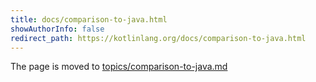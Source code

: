 ```yaml
---
title: docs/comparison-to-java.html
showAuthorInfo: false
redirect_path: https://kotlinlang.org/docs/comparison-to-java.html
---
```


The page is moved to [topics/comparison-to-java.md](docs/topics/comparison-to-java.md)
